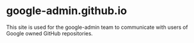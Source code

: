 # google-admin.github.io

This site is used for the google-admin team to communicate with users of Google owned GitHub repositories.